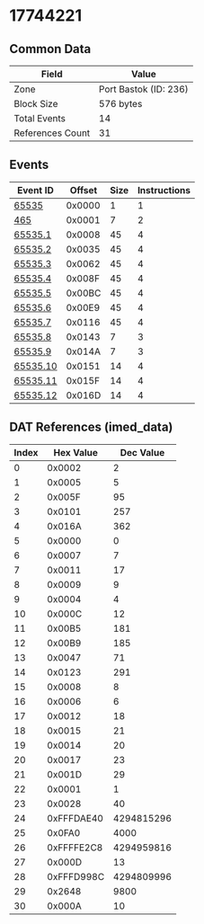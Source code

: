 # 17744221

## Common Data

| Field            | Value                 |
|------------------|-----------------------|
| Zone             | Port Bastok (ID: 236) |
| Block Size       | 576 bytes             |
| Total Events     | 14                    |
| References Count | 31                    |

## Events

| Event ID                  | Offset   |   Size |   Instructions |
|---------------------------|----------|--------|----------------|
| [65535](./65535.md)       | 0x0000   |      1 |              1 |
| [465](./465.md)           | 0x0001   |      7 |              2 |
| [65535.1](./65535.1.md)   | 0x0008   |     45 |              4 |
| [65535.2](./65535.2.md)   | 0x0035   |     45 |              4 |
| [65535.3](./65535.3.md)   | 0x0062   |     45 |              4 |
| [65535.4](./65535.4.md)   | 0x008F   |     45 |              4 |
| [65535.5](./65535.5.md)   | 0x00BC   |     45 |              4 |
| [65535.6](./65535.6.md)   | 0x00E9   |     45 |              4 |
| [65535.7](./65535.7.md)   | 0x0116   |     45 |              4 |
| [65535.8](./65535.8.md)   | 0x0143   |      7 |              3 |
| [65535.9](./65535.9.md)   | 0x014A   |      7 |              3 |
| [65535.10](./65535.10.md) | 0x0151   |     14 |              4 |
| [65535.11](./65535.11.md) | 0x015F   |     14 |              4 |
| [65535.12](./65535.12.md) | 0x016D   |     14 |              4 |

## DAT References (imed_data)

|   Index | Hex Value   |   Dec Value |
|---------|-------------|-------------|
|       0 | 0x0002      |           2 |
|       1 | 0x0005      |           5 |
|       2 | 0x005F      |          95 |
|       3 | 0x0101      |         257 |
|       4 | 0x016A      |         362 |
|       5 | 0x0000      |           0 |
|       6 | 0x0007      |           7 |
|       7 | 0x0011      |          17 |
|       8 | 0x0009      |           9 |
|       9 | 0x0004      |           4 |
|      10 | 0x000C      |          12 |
|      11 | 0x00B5      |         181 |
|      12 | 0x00B9      |         185 |
|      13 | 0x0047      |          71 |
|      14 | 0x0123      |         291 |
|      15 | 0x0008      |           8 |
|      16 | 0x0006      |           6 |
|      17 | 0x0012      |          18 |
|      18 | 0x0015      |          21 |
|      19 | 0x0014      |          20 |
|      20 | 0x0017      |          23 |
|      21 | 0x001D      |          29 |
|      22 | 0x0001      |           1 |
|      23 | 0x0028      |          40 |
|      24 | 0xFFFDAE40  |  4294815296 |
|      25 | 0x0FA0      |        4000 |
|      26 | 0xFFFFE2C8  |  4294959816 |
|      27 | 0x000D      |          13 |
|      28 | 0xFFFD998C  |  4294809996 |
|      29 | 0x2648      |        9800 |
|      30 | 0x000A      |          10 |
